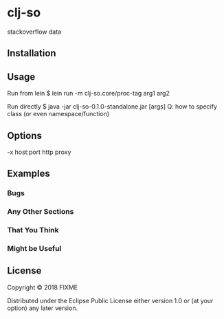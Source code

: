 # clj-so

stackoverflow data 

## Installation



## Usage

Run from lein
    $ lein run -m clj-so.core/proc-tag arg1 arg2

Run directly
    $ java -jar clj-so-0.1.0-standalone.jar [args]
 Q: how to specify class (or even namespace/function)


## Options

-x host:port http proxy

## Examples



### Bugs



### Any Other Sections
### That You Think
### Might be Useful



## License

Copyright © 2018 FIXME

Distributed under the Eclipse Public License either version 1.0 or (at
your option) any later version.
